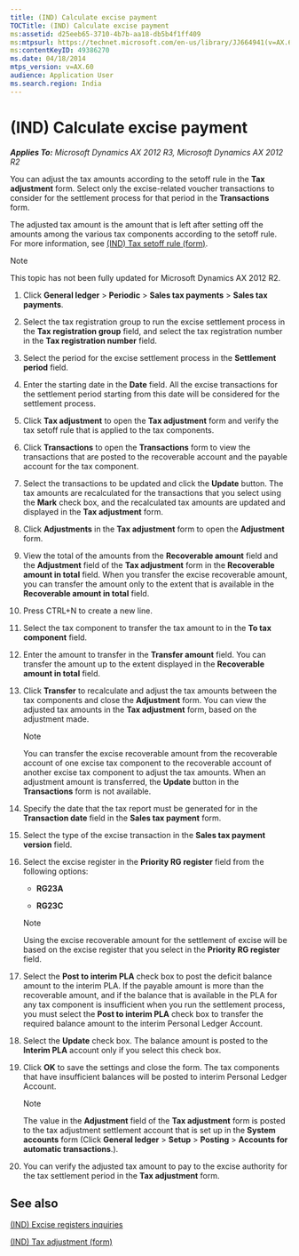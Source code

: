 ```yaml
---
title: (IND) Calculate excise payment
TOCTitle: (IND) Calculate excise payment
ms:assetid: d25eeb65-3710-4b7b-aa18-db5b4f1ff409
ms:mtpsurl: https://technet.microsoft.com/en-us/library/JJ664941(v=AX.60)
ms:contentKeyID: 49386270
ms.date: 04/18/2014
mtps_version: v=AX.60
audience: Application User
ms.search.region: India
---
```


# (IND) Calculate excise payment 


_**Applies To:** Microsoft Dynamics AX 2012 R3, Microsoft Dynamics AX 2012 R2_

You can adjust the tax amounts according to the setoff rule in the **Tax adjustment** form. Select only the excise-related voucher transactions to consider for the settlement process for that period in the **Transactions** form.

The adjusted tax amount is the amount that is left after setting off the amounts among the various tax components according to the setoff rule. For more information, see [(IND) Tax setoff rule (form)](https://technet.microsoft.com/en-us/library/jj677818\(v=ax.60\)).


> [!NOTE]
> <P>This topic has not been fully updated for Microsoft Dynamics AX 2012 R2.</P>



1.  Click **General ledger** \> **Periodic** \> **Sales tax payments** \> **Sales tax payments**.

2.  Select the tax registration group to run the excise settlement process in the **Tax registration group** field, and select the tax registration number in the **Tax registration number** field.

3.  Select the period for the excise settlement process in the **Settlement period** field.

4.  Enter the starting date in the **Date** field. All the excise transactions for the settlement period starting from this date will be considered for the settlement process.

5.  Click **Tax adjustment** to open the **Tax adjustment** form and verify the tax setoff rule that is applied to the tax components.

6.  Click **Transactions** to open the **Transactions** form to view the transactions that are posted to the recoverable account and the payable account for the tax component.

7.  Select the transactions to be updated and click the **Update** button. The tax amounts are recalculated for the transactions that you select using the **Mark** check box, and the recalculated tax amounts are updated and displayed in the **Tax adjustment** form.

8.  Click **Adjustments** in the **Tax adjustment** form to open the **Adjustment** form.

9.  View the total of the amounts from the **Recoverable amount** field and the **Adjustment** field of the **Tax adjustment** form in the **Recoverable amount in total** field. When you transfer the excise recoverable amount, you can transfer the amount only to the extent that is available in the **Recoverable amount in total** field.

10. Press CTRL+N to create a new line.

11. Select the tax component to transfer the tax amount to in the **To tax component** field.

12. Enter the amount to transfer in the **Transfer amount** field. You can transfer the amount up to the extent displayed in the **Recoverable amount in total** field.

13. Click **Transfer** to recalculate and adjust the tax amounts between the tax components and close the **Adjustment** form. You can view the adjusted tax amounts in the **Tax adjustment** form, based on the adjustment made.
    

    > [!NOTE]
    > <P>You can transfer the excise recoverable amount from the recoverable account of one excise tax component to the recoverable account of another excise tax component to adjust the tax amounts. When an adjustment amount is transferred, the <STRONG>Update</STRONG> button in the <STRONG>Transactions</STRONG> form is not available.</P>



14. Specify the date that the tax report must be generated for in the **Transaction date** field in the **Sales tax payment** form.

15. Select the type of the excise transaction in the **Sales tax payment version** field.

16. Select the excise register in the **Priority RG register** field from the following options:
    
      - **RG23A**
    
      - **RG23C**
    

    > [!NOTE]
    > <P>Using the excise recoverable amount for the settlement of excise will be based on the excise register that you select in the <STRONG>Priority RG register</STRONG> field.</P>



17. Select the **Post to interim PLA** check box to post the deficit balance amount to the interim PLA. If the payable amount is more than the recoverable amount, and if the balance that is available in the PLA for any tax component is insufficient when you run the settlement process, you must select the **Post to interim PLA** check box to transfer the required balance amount to the interim Personal Ledger Account.

18. Select the **Update** check box. The balance amount is posted to the **Interim PLA** account only if you select this check box.

19. Click **OK** to save the settings and close the form. The tax components that have insufficient balances will be posted to interim Personal Ledger Account.
    

    > [!NOTE]
    > <P>The value in the <STRONG>Adjustment</STRONG> field of the <STRONG>Tax adjustment</STRONG> form is posted to the tax adjustment settlement account that is set up in the <STRONG>System accounts</STRONG> form (Click <STRONG>General ledger</STRONG> &gt; <STRONG>Setup</STRONG> &gt; <STRONG>Posting</STRONG> &gt; <STRONG>Accounts for automatic transactions</STRONG>.).</P>



20. You can verify the adjusted tax amount to pay to the excise authority for the tax settlement period in the **Tax adjustment** form.

## See also

[(IND) Excise registers inquiries](ind-excise-registers-inquiries.md)

[(IND) Tax adjustment (form)](https://technet.microsoft.com/en-us/library/jj664843\(v=ax.60\))

  


